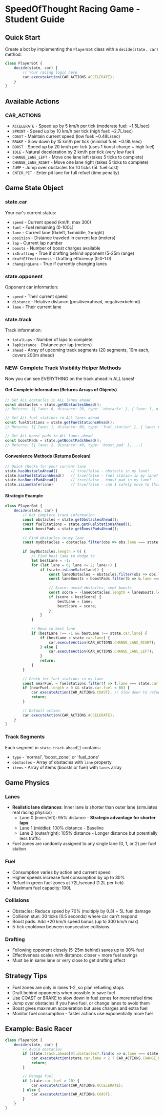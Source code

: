 # SpeedOfThought Racing Game - Student Guide

## Quick Start
Create a bot by implementing the `PlayerBot` class with a `decide(state, car)` method:

```javascript
class PlayerBot {
    decide(state, car) {
        // Your racing logic here
        car.executeAction(CAR_ACTIONS.ACCELERATE);
    }
}
```

## Available Actions

### CAR_ACTIONS
- `ACCELERATE` - Speed up by 5 km/h per tick (moderate fuel: ~1.5L/sec)
- `SPRINT` - Speed up by 10 km/h per tick (high fuel: ~2.7L/sec)
- `COAST` - Maintain current speed (low fuel: ~0.48L/sec)
- `BRAKE` - Slow down by 15 km/h per tick (minimal fuel: ~0.18L/sec)
- `BOOST` - Speed up by 20 km/h per tick (uses 1 boost charge + high fuel)
- `IDLE` - Natural deceleration by 2 km/h per tick (very low fuel)
- `CHANGE_LANE_LEFT` - Move one lane left (takes 5 ticks to complete)
- `CHANGE_LANE_RIGHT` - Move one lane right (takes 5 ticks to complete)
- `JUMP` - Jump over obstacles for 10 ticks (5L fuel cost)
- `ENTER_PIT` - Enter pit lane for full refuel (time penalty)

## Game State Object

### state.car
Your car's current status:

- `speed` - Current speed (km/h, max 300)
- `fuel` - Fuel remaining (0-100L)
- `lane` - Current lane (0=left, 1=middle, 2=right)
- `position` - Distance traveled in current lap (meters)
- `lap` - Current lap number
- `boosts` - Number of boost charges available
- `isDrafting` - True if drafting behind opponent (5-25m range)
- `draftEffectiveness` - Drafting efficiency (0.0-1.0)
- `changingLane` - True if currently changing lanes

### state.opponent
Opponent car information:
- `speed` - Their current speed
- `distance` - Relative distance (positive=ahead, negative=behind)
- `lane` - Their current lane

### state.track
Track information:
- `totalLaps` - Number of laps to complete
- `lapDistance` - Distance per lap (meters)
- `ahead` - Array of upcoming track segments (20 segments, 10m each, covers 200m ahead)

### NEW: Complete Track Visibility Helper Methods

Now you can see EVERYTHING on the track ahead in ALL lanes!

#### Get Complete Information (Returns Arrays of Objects)

```javascript
// Get ALL obstacles in ALL lanes ahead
const obstacles = state.getObstaclesAhead();
// Returns: [{ lane: 0, distance: 20, type: 'obstacle' }, { lane: 1, distance: 30, type: 'obstacle' }, ...]

// Get ALL fuel stations in ALL lanes ahead  
const fuelStations = state.getFuelStationsAhead();
// Returns: [{ lane: 1, distance: 80, type: 'fuel_station' }, { lane: 0, distance: 120, type: 'fuel_station' }, ...]

// Get ALL boost pads in ALL lanes ahead
const boostPads = state.getBoostPadsAhead();
// Returns: [{ lane: 2, distance: 40, type: 'boost_pad' }, ...]
```

#### Convenience Methods (Returns Boolean)

```javascript
// Quick checks for your current lane
state.hasObstacleAhead()      // true/false - obstacle in my lane?
state.hasFuelStationAhead()   // true/false - fuel station in my lane?
state.hasBoostPadAhead()      // true/false - boost pad in my lane?
state.isLaneSafe(lane)        // true/false - can I safely move to this lane?
```

#### Strategic Example

```javascript
class PlayerBot {
    decide(state, car) {
        // Get complete track information
        const obstacles = state.getObstaclesAhead();
        const fuelStations = state.getFuelStationsAhead();
        const boostPads = state.getBoostPadsAhead();
        
        // Find obstacles in my lane
        const myObstacles = obstacles.filter(obs => obs.lane === state.car.lane && obs.distance < 30);
        
        if (myObstacles.length > 0) {
            // Find best lane to dodge to
            let bestLane = -1;
            for (let lane = 0; lane <= 2; lane++) {
                if (state.isLaneSafe(lane)) {
                    const laneObstacles = obstacles.filter(obs => obs.lane === lane && obs.distance < 50);
                    const laneBoosts = boostPads.filter(b => b.lane === lane && b.distance < 50);
                    
                    // Score: avoid obstacles, seek boosts
                    const score = -laneObstacles.length + laneBoosts.length;
                    if (score > bestScore) {
                        bestLane = lane;
                        bestScore = score;
                    }
                }
            }
            
            // Move to best lane
            if (bestLane !== -1 && bestLane !== state.car.lane) {
                if (bestLane < state.car.lane) {
                    car.executeAction(CAR_ACTIONS.CHANGE_LANE_RIGHT);
                } else {
                    car.executeAction(CAR_ACTIONS.CHANGE_LANE_LEFT);
                }
                return;
            }
        }
        
        // Check for fuel stations in my lane
        const nearFuel = fuelStations.filter(f => f.lane === state.car.lane && f.distance < 40);
        if (nearFuel.length > 0 && state.car.fuel < 60) {
            car.executeAction(CAR_ACTIONS.COAST); // Slow down to refuel longer
            return;
        }
        
        // Default action
        car.executeAction(CAR_ACTIONS.ACCELERATE);
    }
}
```

### Track Segments
Each segment in `state.track.ahead[]` contains:
- `type` - 'normal', 'boost_zone', or 'fuel_zone'
- `obstacles` - Array of obstacles with `lane` property
- `items` - Array of items (boosts or fuel) with `lanes` array

## Game Physics

### Lanes
- **Realistic lane distances**: Inner lane is shorter than outer lane (simulates real racing physics)
  - Lane 0 (inner/left): 95% distance - **Strategic advantage for shorter laps**
  - Lane 1 (middle): 100% distance - Baseline
  - Lane 2 (outer/right): 105% distance - Longer distance but potentially less traffic
- Fuel zones are randomly assigned to any single lane (0, 1, or 2) per fuel station

### Fuel
- Consumption varies by action and current speed
- Higher speeds increase fuel consumption by up to 30%
- Refuel in green fuel zones at 72L/second (1.2L per tick)
- Maximum fuel capacity: 100L

### Collisions
- Obstacles: Reduce speed by 70% (multiply by 0.3) + 5L fuel damage
- Collision stun: 30 ticks (0.5 seconds) where car can't respond
- Boost pads: Add +20 km/h speed bonus (up to 300 km/h max)
- 5-tick cooldown between consecutive collisions

### Drafting
- Following opponent closely (5-25m behind) saves up to 30% fuel
- Effectiveness scales with distance: closer = more fuel savings
- Must be in same lane or very close to get drafting effect

## Strategy Tips

- Fuel zones are only in lanes 1-2, so plan refueling stops
- Draft behind opponents when possible to save fuel
- Use COAST or BRAKE to slow down in fuel zones for more refuel time
- Jump over obstacles if you have fuel, or change lanes to avoid them
- Boost gives maximum acceleration but uses charges and extra fuel
- Monitor fuel consumption - faster actions use exponentially more fuel

## Example: Basic Racer
```javascript
class PlayerBot {
    decide(state, car) {
        // Avoid obstacles
        if (state.track.ahead[0].obstacles?.find(o => o.lane === state.car.lane)) {
            car.executeAction(state.car.lane < 2 ? CAR_ACTIONS.CHANGE_LANE_RIGHT : CAR_ACTIONS.CHANGE_LANE_LEFT);
            return;
        }

        // Manage fuel
        if (state.car.fuel > 20) {
            car.executeAction(CAR_ACTIONS.ACCELERATE);
        } else {
            car.executeAction(CAR_ACTIONS.COAST);
        }
    }
}
```